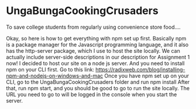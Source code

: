 # UngaBungaCookingCrusaders
To save college students from regularly using convenience store food....



Okay, so here is how to get everything with npm set up first.
Basically npm is a package manager for the Javascript programming language, and it also has the http-server package, which I use to host the site locally. 
We can actually include server-side descriptions in our description for Assignment 1 now! 
I decided to host our site on a node js server. And you need to install npm on your CLI first.
Go to this link: https://radixweb.com/blog/installing-npm-and-nodejs-on-windows-and-mac
Once you have npm set up on your CLI, go to the UngaBungaCookingCrusaders folder and run npm install
After that, run npm start, and you should be good to go to run the site locally. The URL you need to go to will be logged in the console when you start the server.
